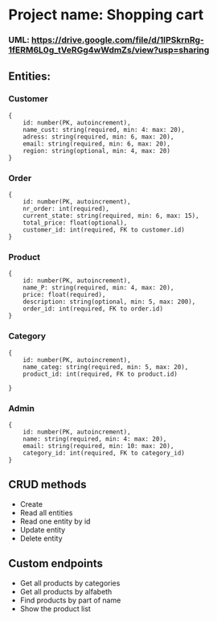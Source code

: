 # Project name: Shopping cart

### UML: https://drive.google.com/file/d/1IPSkrnRg-1fERM6L0g_tVeRGg4wWdmZs/view?usp=sharing

## Entities:

### Customer
```
{
    id: number(PK, autoincrement),
    name_cust: string(required, min: 4: max: 20),
    adress: string(required, min: 6, max: 20),
    email: string(required, min: 6, max: 20),
    region: string(optional, min: 4, max: 20)
}
```
### Order
```
{
    id: number(PK, autoincrement),
    nr_order: int(required),
    current_state: string(required, min: 6, max: 15),
    total_price: float(optional),
    customer_id: int(required, FK to customer.id)
}
```
### Product
```
{
    id: number(PK, autoincrement),
    name_P: string(required, min: 4, max: 20),
    price: float(required),
    description: string(optional, min: 5, max: 200),
    order_id: int(required, FK to order.id) 
}
```
### Category
```
{
    id: number(PK, autoincrement),
    name_categ: string(required, min: 5, max: 20),
    product_id: int(required, FK to product.id)

}
```
### Admin
```
{
    id: number(PK, autoincrement),
    name: string(required, min: 4: max: 20),
    email: string(required, min: 10: max: 20),
    category_id: int(required, FK to category_id)
}
```
## CRUD methods
+ Create
+ Read all entities
+ Read one entity by id
+ Update entity
+ Delete entity

## Custom endpoints
+ Get all products by categories
+ Get all products by alfabeth
+ Find products by part of name
+ Show the product list